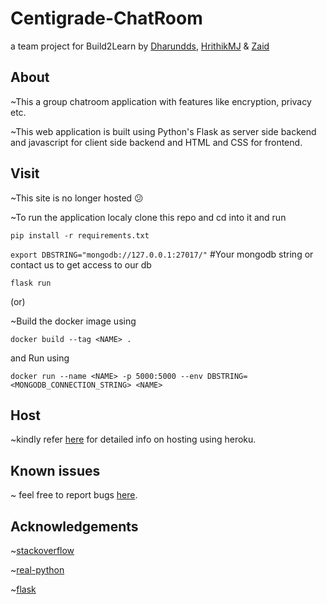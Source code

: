 # Centigrade-ChatRoom

 a team project for Build2Learn by [Dharundds](https://github.com/Dharundds), [HrithikMJ](https://github.com/HrithikMJ) & [Zaid](https://github.com/Zaid316)
 

## About

~This a group chatroom application with features like encryption, privacy etc.

~This web application is built using Python's Flask as server side backend and javascript for client side backend and HTML and CSS for frontend.


## Visit

~This site is no longer hosted 😕


~To run the application localy clone this repo and cd into it and run 


`pip install -r requirements.txt`

`export DBSTRING="mongodb://127.0.0.1:27017/"` #Your mongodb string or contact us to get access to our db

`flask run `
        
      

(or) 

~Build the docker image using 

`docker build --tag <NAME> .`

and Run using 

`docker run --name <NAME> -p 5000:5000 --env DBSTRING=<MONGODB_CONNECTION_STRING> <NAME> `




## Host
  
~kindly refer [here](https://github.com/Dharundds/ChatRoom/blob/main/host.md) for detailed info on hosting using heroku.

## Known issues 

~ feel free to report bugs [here](https://github.com/Dharundds/ChatRoom/issues).


## Acknowledgements

~[stackoverflow](https://stackoverflow.com/questions/41804507/h14-error-in-heroku-no-web-processes-running)

~[real-python](https://realpython.com/flask-by-example-part-1-project-setup/) 

~[flask](https://flask-doc.readthedocs.io/en/latest/)
